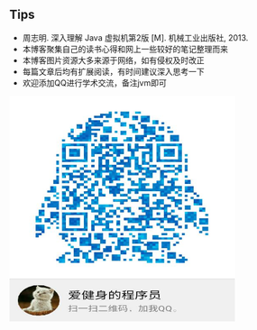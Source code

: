 ## Tips

- 周志明. 深入理解 Java 虚拟机第2版 [M]. 机械工业出版社, 2013.
- 本博客聚集自己的读书心得和网上一些较好的笔记整理而来
- 本博客图片资源大多来源于网络，如有侵权及时改正
- 每篇文章后均有扩展阅读，有时间建议深入思考一下
- 欢迎添加QQ进行学术交流，备注jvm即可

<img src="imgs\qq.jpg" width="400px" height="400px"/>